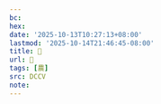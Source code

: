 ```yaml
---
bc:
hex:
date: '2025-10-13T10:27:13+08:00'
lastmod: '2025-10-14T21:46:45-08:00'
title: 􁿆
url: 􁿆
tags: [農]
src: DCCV
note:
---
```

